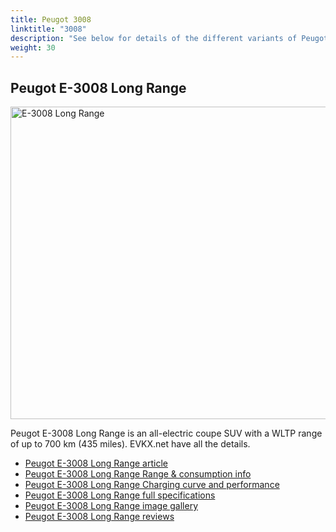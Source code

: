 ```yaml
---
title: Peugot 3008
linktitle: "3008"
description: "See below for details of the different variants of Peugot 3008"
weight: 30
---
```

## Peugot E-3008 Long Range

<a href="/models/peugot/3008/e-3008_long_range/"><img src="https://media.evkx.net/multimedia/models/peugot/3008/e-3008_long_range/main_1_st.jpg" width="800" height="500" alt="E-3008 Long Range" ></a>

Peugot E-3008 Long Range is an all-electric coupe SUV with a WLTP range of up to 700 km (435 miles). EVKX.net have all the details. 

- [Peugot E-3008 Long Range article](/models/peugot/3008/e-3008_long_range/)
- [Peugot E-3008 Long Range Range & consumption info](/models/peugot/3008/e-3008_long_range/rangeandconsumption)
- [Peugot E-3008 Long Range Charging curve and performance](/models/peugot/3008/e-3008_long_range/chargingcurve)
- [Peugot E-3008 Long Range full specifications](/models/peugot/3008/e-3008_long_range/specifications)
- [Peugot E-3008 Long Range image gallery](/models/peugot/3008/e-3008_long_range/gallery)
- [Peugot E-3008 Long Range reviews](/models/peugot/3008/e-3008_long_range/reviews)

